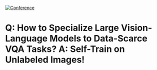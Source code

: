 [![Conference](https://img.shields.io/badge/CVPR-2023-blue)]()
# Q: How to Specialize Large Vision-Language Models to Data-Scarce VQA Tasks? A: Self-Train on Unlabeled Images!

